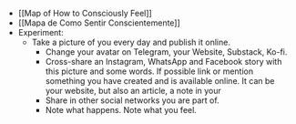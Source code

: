 - [[Map of How to Consciously Feel]]
- [[Mapa de Como Sentir Conscientemente]]
- Experiment:
	- Take a picture of you every day and publish it online.
		- Change your avatar on Telegram, your Website, Substack, Ko-fi.
		- Cross-share an Instagram, WhatsApp and Facebook story with this picture and some words. If possible link or mention something you have created and is available online. It can be your website, but also an article, a note in your
		- Share in other social networks you are part of.
		- Note what happens. Note what you feel.